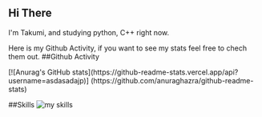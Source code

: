 ## Hi There
I'm Takumi, and studying python, C++ right now.

Here is my Github Activity, if you want to see my stats feel free to chech them out.
##Github Activity
<p alighn="left">
  [![Anurag's GitHub stats](https://github-readme-stats.vercel.app/api?username=asdasadajp)]
(https://github.com/anuraghazra/github-readme-stats)
</p>

##Skills
<img alt="my skills" src="skillicons.dev/icons?i=js,html,css,python,cpp" />
